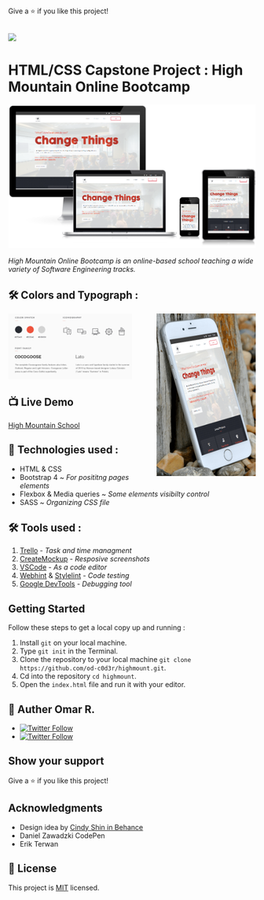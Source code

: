 Give a ⭐️ if you like this project!<br><br>

![](https://img.shields.io/badge/Microverse-blueviolet)

# HTML/CSS Capstone Project : High Mountain Online Bootcamp

![screenshot](assets/imgs/screenshot-2.png)

 _High Mountain Online Bootcamp is an online-based school teaching a wide variety of Software Engineering tracks._

 ## 🛠 Colors and Typograph :

<img src="assets/imgs/color-typograph.png" width="50%">

<img src="assets/imgs/screenshot.png" align="right" width="40%">

## 📺 Live Demo 

[High Mountain School](https://od-c0d3r.github.io/highmount/)

## 📡 Technologies used :

- HTML & CSS
- Bootstrap 4 ~ _For posititng pages elements_
- Flexbox & Media queries ~ _Some elements visibilty control_
- SASS ~ _Organizing CSS file_

## 🛠 Tools used :

1. [Trello](http://trello.com) -  _Task and time managment_
1. [CreateMockup](http://createmockup.com) - _Resposive screenshots_
1. [VSCode](https://code.visualstudio.com/) - _As a code editor_
1. [Webhint](https://webhint.io/) & [Stylelint](https://stylelint.io/) - _Code testing_
1. [Google DevTools](https://developers.google.com/) - _Debugging tool_

## Getting Started

Follow these steps to get a local copy up and running :

1. Install `git` on your local machine.
1. Type `git init` in the Terminal.
1. Clone the repository to your local machine `git clone https://github.com/od-c0d3r/highmount.git`.
1. Cd into the repository `cd highmount`.
1. Open the `index.html` file and run it with your editor.

## 👤 Auther Omar R.

- [<img alt="Twitter Follow" src="https://img.shields.io/github/followers/od-c0d3r?label=Github&style=social">](https://github.com/od-c0d3r)
- [<img alt="Twitter Follow" src="https://img.shields.io/twitter/follow/od_coder?label=Twitter&style=social">](https://twitter.com/od_coder)

## Show your support

Give a ⭐️ if you like this project!

## Acknowledgments

- Design idea by [Cindy Shin in Behance](https://www.behance.net/adagio07)
- Daniel Zawadzki CodePen
- Erik Terwan

## 📝 License

This project is [MIT](https://opensource.org/licenses/MIT) licensed.